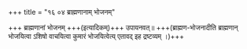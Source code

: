 +++
title = "१६ ०४ ब्राह्मणानाम् भोजनम्"

+++
ब्राह्मणानां भोजनम् +++(इत्यादिकम्)+++ उपायनवत्॥ +++(ब्राह्मण-भोजनादीति ब्राह्मणान् भोजयित्वा ऽशिषो वाचयित्वा कुमारं भोजयित्वेत्य् एतावद् इह द्रष्टव्यम् ।)+++
